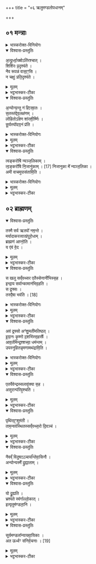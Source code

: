 +++
title = "०६ ऋतुमण्डलोपधानम्"

+++
## ०१ मन्त्राः
<details><summary>भास्करोक्त-विनियोगः</summary>

अथ ऋतुमण्डलानि त्रीण्युपदधाति - **अत्यूर्ध्वाक्ष इति ॥** 
आसामृचामियं संज्ञा । वक्ष्यति चानुवाकान्ते "इत्यृतुमण्डलानि" इति । सर्वाश्चानुष्टुभः । अत्रापि शिशिरधर्मा एवोच्यन्ते ।
</details>

<details open><summary>विश्वास-प्रस्तुतिः</summary>

अ॒त्यू॒र्ध्वा॒ख्षोऽति॑रश्चात् ।  
शिशि॑रः प्र॒दृश्य॑ते ।  
नैव रूपन्न॑ वासा॒ꣳ॒सि ।  
न चक्षुः॑ प्रति॒दृश्य॑ते ।  
</details>

<details><summary>मूलम्</summary>

अ॒त्यू॒र्ध्वा॒ख्षोऽति॑रश्चात् ।  
शिशि॑रः प्र॒दृश्य॑ते ।  
नैव रूपन्न॑ वासा॒ꣳ॒सि ।  
न चक्षुः॑ प्रति॒दृश्य॑ते ।  
</details>

<details><summary>भट्टभास्कर-टीका</summary>
अत्यूर्ध्वाक्षः शीतपीडया अत्यर्थमूर्ध्वे अक्षिणी यस्येति । षच् समासान्तः । अतिरश्चात् न कदाचिदपि तिरश्चीनमक्षि देहं वा कर्तुं शक्नोतीति । अतिरश्चीनेन देहेन अक्ष्णा वा उपलक्षितः शिशिरः प्रदृश्यते । तिर्यक्छब्दात्परस्याः तृतीयायाः छान्दसः तकारोपजनः । "सपां सुलुक्" इति वा आदादेशः । तत्कालभाविनां प्रजाधर्माणां शिशिरस्थानीयतयोपचारः । किञ्च - नैवास्मिन्काले रूपादीनि दृश्यन्ते शीतपीडया रूपादिशोभनवस्तु वा नाद्रियते लोक इत्यर्थः ॥१॥
</details>


<details open><summary>विश्वास-प्रस्तुतिः</summary>

अ॒न्योन्य॒न्तु न॑ हिꣵस्रा॒तः ।  
स॒तस्त॑द्देव॒लक्ष॑णम् ।  
लोहितोऽक्ष्णि शा॑रशी॒र्ष्णिः ।  
सू॒र्यस्यो॑दय॒नं प्र॑ति ।  

</details>

 

<details><summary>भास्करोक्त-विनियोगः</summary>

अथ द्वितीया - अन्योन्यमिति ॥ 
</details>

 
 

<details><summary>मूलम्</summary>

अ॒न्योन्य॒न्तु न॑ हिꣵस्रा॒तः ।  
स॒तस्त॑द्देव॒लक्ष॑णम् ।  
लोहितोऽक्ष्णि शा॑रशी॒र्ष्णिः ।  
सू॒र्यस्यो॑दय॒नं प्र॑ति ।  

</details>

<details><summary>भट्टभास्कर-टीका</summary>


तुशब्दो विशेषणार्थः न शब्द उपमार्थः । न केवलं रूपाद्यनादर एव, अपि तु अन्योन्यमिव हिंस्रातः हिंस्तः काललोकौ परस्परं बाधकाविव भवतः । हिंसेर्लेटि "लेटोडाटौ" इत्यडागमः । छान्दसः रेफोपजनः; "बहुलं छन्दसि" इति वा रुट् । यद्वा - यौ नित्यविरुद्धौ पदार्थौ तावप्यस्मिन्काले अन्योन्यं न हिंस्तः । शीतजन्मना आलस्यातिशयेन तूष्णीम् आसाते । एवं सतः अस्य शिशिरस्य तत् रूपं देवलक्षणं देवस्य सूर्यस्य ऋतूनां प्रवर्तयितुः लक्षणं चिह्नं तत्प्रेरणाविशेषस्य फलमिदमित्यर्थः । यद्वा - सन्नाम्नो गणस्य शैशिरस्य । व्यत्ययो वा सतामिति । केचिदाहुः वकारतकारयोर्लोपोपजनौ - स्वतस्तदेव लक्षणं शिशिरस्य रूपान्तरोत्पादकत्वमित्यर्थः । यथोक्तं - "अधिसंवत्सरं विद्यात् । तदेव लक्षणे" इति । स्वरस्य तु अव्याप्तिबहुलत्वात् न विशेषाध्यवसानहेतुत्वमिति न तत्प्रमाणीक्रियते । पक्षद्वयेऽपि तदित्यस्य निहतत्वात् । किञ्च - अस्मिन् शिशिरकाले सूर्यस्योदयनं प्रति सूर्यस्य उदयकाले प्राणिनां हिमक्लिन्नत्वात् तदानीं लोकोऽयम् अक्ष्णि लोहितः भवति । शैत्यजन्मा विकारविशेषो लौहित्यमक्ष्णि दृश्यते । शारशीर्ष्णिः शारश्शीर्ष्णीति व्यत्यस्तस्थानस्स(श्श) कारः । शारो वर्णविशेषः विषमरूपः यश्शांरिकासु दृश्यते तद्वर्णः शिरशि भवति, लोकस्य हिमकुण्ठितत्वात् । "शीर्षन् छन्दसि" इति शीर्षन्भावः । यद्वा - शारशिरसोऽस्य शिशिरर्तोरपत्यं लौकिको जनः शारशीर्ष्णिः । बाह्वादिषु शिरश्शब्दस्य पाठादिञ्, पूर्ववत् शीर्षन्भावः, "अल्लोपोऽनः" ॥२॥
</details>



<details open><summary>विश्वास-प्रस्तुतिः</summary>

त्वङ्करोषि॑ न्यञ्ज॒लिकाम् ।  
त्व॒ङ्करो॑षि नि॒जानु॑काम् ।  [17]
निजानुका मे᳚ न्यञ्ज॒लिका ।  
अमी वाचमुपास॑तामि॒ति । 
</details>

 
<details><summary>भास्करोक्त-विनियोगः</summary>

अथ तृतीया - त्वं करोषीति ॥ 
</details> 


<details><summary>मूलम्</summary>

त्वङ्करोषि॑ न्यञ्ज॒लिकाम् ।  
त्व॒ङ्करो॑षि नि॒जानु॑काम् ।  [17]
निजानुका मे᳚ न्यञ्ज॒लिका ।  
अमी वाचमुपास॑तामि॒ति । 
</details>

<details><summary>भट्टभास्कर-टीका</summary>


अथ तृतीया - त्वं करोषीति ॥ अत्र शिशिरस्य प्रत्यक्षवदामन्त्रणम् । हे शिशिर ! त्वं करोषि किम्? न्यञ्जलिकां न्यग्भूतः अवाचीनकरतलः अञ्जलिः क्रियते तस्यां क्रियायां यस्यां शीताभिभूता अग्निसमीपं गत्वा तादृशमञ्जलिं धारयन्तीति शीतापनयनक्रिया न्यञ्जलिका तां त्वं करोषि । तस्मिन्काले प्राणिनां तत्कारित्वात् शिशिरे तत्कारित्वमुपचर्यते । किञ्च - त्वं करोषि निजानुकां न्यग्भूते जानुनी यस्यां तां तापनक्रियां त्वं करोषीति शीताभिभूता हि जना जानुनी भूमौ निपात्य प्रत्यासन्नतरं देशम् अग्नेः कुर्वन्ति तापनार्थम् । एवमनयोः क्रिययोः शीतनिवारणार्थत्वात् अयं लोकः निजानुका मे अस्तु न्यञ्जलिका च मे अस्तु इत्येवंविधां वाचम् अमी प्राणिनः उपासतां भजन्ताम् । ताभ्यां क्रियाभ्यां शीतनिवृत्तिर्यथा भवति तथा त्वमनुगृहाण प्राणिनः अग्निवत् । एवं माध्यमिकः कश्चिद्ब्रवीति ॥३॥
</details>

## ०२ ब्राह्मणम्
<details open><summary>विश्वास-प्रस्तुतिः</summary>


तस्मै सर्व ऋतवो॑ नम॒न्ते ।  
मर्यादाकरत्वात्प्र॑पुरो॒धाम् ।  
ब्राह्मण॑ आप्नो॒ति ।  
य ए॑वं वे॒द । 
</details>

<details><summary>मूलम्</summary>


तस्मै सर्व ऋतवो॑ नम॒न्ते ।  
मर्यादाकरत्वात्प्र॑पुरो॒धाम् ।  
ब्राह्मण॑ आप्नो॒ति ।
य ए॑वं वे॒द ।   
</details>

<details><summary>भट्टभास्कर-टीका</summary>

अत उत्तरं ब्राह्मणम् - एवम् उक्तप्रकारम् ऋतुमण्डलानामेषां स्वरूपं यः वेद जानाति तस्मै सर्वे वसन्तादयोपि ऋतवो नमन्ते स्वयमेव प्रह्वीभवन्ति न शिशिर एव प्रह्वीभवति, तेन ऋतुनिमित्तानि सुखानि भवन्ति दुःखानि च न भवन्तीति । कर्मकर्तर्यात्मनेपदम् । "न दुहस्नुनमां यच्किणौ" इति यच्किणोः प्रतिषेधः । किञ्च - एवं वेदिता ब्राह्मणः पुरोधां पुरतो धानं सर्वलोकस्य प्राधान्यं च प्राप्नोति । उभयत्र हेतुः मर्यादाकरत्वादिति । मर्यादाकरत्वादेवंविदुषे ब्राह्मणाय सर्व ऋतवो नमन्ते पुरोधां च ततो हेतोः प्राप्नोतीति । मर्यैः मनुष्यैः आदीयन्त इति मर्यादाः । ऋतुनिमित्ता लोकस्य व्यवस्थाः तत्कर्तृत्वात् प्रकाशकत्वात् । अन्य आहुः - एवमिति सर्वस्यारुणकेतुकप्रकरणोक्तस्य प्रतिनिर्देशः । अयमर्थः - य एवं सर्वेष्वपि ऋतुषु उक्तप्रकारमारुणकेतुकस्य स्वरूपं वेद तस्मै सर्व ऋतवो नमन्ते, सर्वर्तुव्यवस्थाकरत्वात् पुरोधां च प्राप्नोतीति ॥४॥
</details>


  
<details open><summary>विश्वास-प्रस्तुतिः</summary>

स खलु सव्ँवथ्सर एतैस्सेनानी॑भिस्स॒ह ।  
इन्द्राय सर्वान्कामान॑भिव॒हति ।  
स द्र॒फ्सः ।  
तस्यै॒षा भव॑ति । [18]
</details>

<details><summary>भास्करोक्त-विनियोगः</summary>

कथं पुनरारुणकेतुकविदो मर्यादाकरत्वमित्याह - स खल्विति ॥ 
</details>
 
<details><summary>मूलम्</summary>

स खलु सव्ँवथ्सर एतैस्सेनानी॑भिस्स॒ह ।  
इन्द्राय सर्वान्कामान॑भिव॒हति ।  
स द्र॒फ्सः ।  
तस्यै॒षा भव॑ति । [18]
</details>

<details><summary>भट्टभास्कर-टीका</summary>

कथं पुनरारुणकेतुकविदो मर्यादाकरत्वमित्याह - स खल्विति ॥ यस्यायं वेदिता स खलु आरुणकेतुकः ऋतुभिः संवत्सरात्मना परिणतः सेनानीभिः सेनास्थानीयैः एतैः ऋतुभिः वस्वादिभिर्वा सह इन्द्राय सर्वान्कामान् इन्द्र ईश्वरः स्वामी यान्यान्कामान् वृष्ट्यादीन् कामयते तान् सर्वान् अस्मै अभिवहति आभिमुख्येन सम्पादयति । तस्मादेवं महानुभावस्य आरुणकेतुकस्य वेदिता मर्यादाकरो भवत्येवेति । तत्र तावदारुणकेतुकस्य वृष्टिहेतुत्वं दर्शयति - स द्रप्स इति । स ह्यारुणकेतुको द्रप्सः उदकं जगद्धेतुत्वात् अयं प्रधानं कारणम् अन्या देवताः प्रत्यङ्गानीति । द्रवणात् प्सानीयत्वाच्च द्रप्सः । प्सा भक्षणे, पृषोदरादिः तस्य एतस्यार्थस्य प्रतिपादिका एषा ऋग्भवति ॥५॥
</details>

<details open><summary>विश्वास-प्रस्तुतिः</summary>


अव॑ द्र॒फ्सो अꣳ॑शु॒मती॑मतिष्ठत् ।  
इ॒या॒नः कृ॒ष्णो द॒शभि॑स्स॒हस्रैः᳚ ।  
आव॒र्तमिन्द्र॒श्शच्या॒ धम॑न्तम् ।  
उपस्नुहितन्नृमणामथ॑द्रामि॒ति । 
</details>


<details><summary>भास्करोक्त-विनियोगः</summary>

अव द्रप्स इति ॥ त्रिष्टुबेषा ।
</details>

<details><summary>मूलम्</summary>


अव॑ द्र॒फ्सो अꣳ॑शु॒मती॑मतिष्ठत् ।  
इ॒या॒नः कृ॒ष्णो द॒शभि॑स्स॒हस्रैः᳚ ।  
आव॒र्तमिन्द्र॒श्शच्या॒ धम॑न्तम् ।  
उपस्नुहितन्नृमणामथ॑द्रामि॒ति । 
</details>

<details><summary>भट्टभास्कर-टीका</summary>

 एतां च द्रप्सवतीमुपदधाति । अंशुमती पृथिवी । अशनेन शं सुखं भवति येन अशनायायाश्शमो भवति सः अंशुः पर्जन्यः; तद्वर्षणं वा, तदधीनसिद्धित्वात् । तद्वती पृथिवी ताम् अवातिष्ठत् अतिक्रम्यातिष्ठत् । द्रप्स उदकम् । अवशब्दः अत्यर्थे । "ससाधनां क्रियाम् उपसर्ग आह" इति क्रमणमनेन विशेष्यते, अतिक्रम्येत्यर्थः । तेन तिष्ठतिना योगाभावात् "समवप्रविभ्यस्स्थः" इत्यात्मनेपदाभावः । तदतिक्रमे च सर्वमर्यादाविनाशः । अतिक्रमकारणमाह - इयानः ईयमानः तदीयैः दशभिस्सहस्रैः दशसहस्रसंख्यैः रश्मिभिः आदीयमानः । कर्मणि छान्दसस्य लिटः "लिटः कानज्वा" इति कानजादेशः । कृष्णः कर्षणशीलः हे आदित्य ! इन्द्रः ईश्वरः त्वरया वर्षस्य द्रावयिता वा त्वं शच्या कर्मणा तदनुरूपेण व्यापारेण सहितः आवर्तम् आवृत्यावृत्य । आभीक्ष्ण्ये णमुल् । धमन्तं गर्जनादिना शब्दयन्तम् । नृमणां नृभिः मनुष्यैः मननीयं सदा प्रार्थितम्, तेषां वा मनसा अर्थितम् अधद्रां वृष्टिरूपेण अधोद्रवणशीलाम् । छान्दसः सलोपः । उभयत्र छान्दसं दीर्घत्वम् । ईदृशं तं द्रप्सम् उपस्नुहि अस्मत्पार्श्वमुपेत्य स्रावय । "ष्णु प्रस्रवणे" आदादिकः ॥६॥
</details>




<details open><summary>विश्वास-प्रस्तुतिः</summary>

एतयैवेन्द्रस्सलावृ॑क्या स॒ह ।  
असुरान्प॑रिवृ॒श्चति ।
</details>

<details><summary>मूलम्</summary>

एतयैवेन्द्रस्सलावृ॑क्या स॒ह ।  
असुरान्प॑रिवृ॒श्चति ।
</details>


<details><summary>भट्टभास्कर-टीका</summary>

एतयेति ॥ एतया अंशुमत्या सलावृक्या सलस्य सलिलस्य आवृश्चनकारिण्या आदात्र्या वा । "कुक वृक आदाने" । ईदृश्या पृथिव्या सह एव इन्द्रः असुरान् असुस्थानीयस्य सलिलस्य दातॄन् मेघान् परिवृश्चति परितः सर्वतः वृष्ट्यर्थं भिनत्ति । उदकाधारत्वाभ्युपगमः साहित्यमस्या वृष्टौ; यथा - किञ्चित् पात्रमानीय गां दोग्धीति ॥७॥
</details>


<details open><summary>विश्वास-प्रस्तुतिः</summary>

पृथि॑व्य॒ꣳ॒शुम॑ती ।  
ताम॒न्वव॑स्थितस्सव्ँवथ्स॒रो दि॒वञ्च॑ । 
</details>

<details><summary>मूलम्</summary>

पृथि॑व्य॒ꣳ॒शुम॑ती ।  
ताम॒न्वव॑स्थितस्सव्ँवथ्स॒रो दि॒वञ्च॑ । 
</details>

<details><summary>भट्टभास्कर-टीका</summary>

उक्तं पूर्वस्यामृचि "अंशुमतीमतिष्ठत्" इति; का पुनरियम् अंशुमतीति जिज्ञासायां स्वयमेव ब्राह्मणं व्याचष्टे - पृथिव्यंशुमतीति ॥ उक्तं चांशुमतीत्वम् । ताम् अंशुमतीं पृथिवीं दिवं च अन्ववस्थितः । लक्षणे अनोः कर्मप्रवचनीयत्वम् । संवत्सरात्मा आरुणकेतुकोऽग्निः तदुभयाधीनात्मकत्वात् तयोरवस्थित इत्युच्यते । 
</details>


<details open><summary>विश्वास-प्रस्तुतिः</summary>

नैवव्ँ विदुषाऽऽचार्या᳚न्तेवा॒सिनौ ।  
अन्योन्यस्मै᳚ द्रुह्या॒ताम् । 
</details>

<details><summary>मूलम्</summary>

नैवव्ँ विदुषाऽऽचार्या᳚न्तेवा॒सिनौ ।  
अन्योन्यस्मै᳚ द्रुह्या॒ताम् । 
</details>

<details><summary>भट्टभास्कर-टीका</summary>

नैवमिति । एवंरूपमारुणकेतुकमग्निं विदुषा ब्राह्मणेन सह आचार्यान्तेवासिनौ न द्रुह्याताम् अन्योन्यस्मै अन्योन्यद्रोहमनेन न कुर्याताम् । आचार्यः अध्वर्युः आचरति आचिनोति अस्मात् धर्मानिति । तस्य अन्तेवसन् यजमानः अन्तेवासी । अन्योन्यग्रहणं द्रोग्धृत्वद्रोह्यत्वयोः निषेधार्थम् । "सर्वनाम्नो द्वे भवतः समासवच्च बहुलम् । यदा न समासवत् पूर्वपदस्य तदा प्रथमैकवचनम्" । "क्रुधद्रुह" इति संप्रदानत्वम् । अन्योन्यस्मै । 
</details>



<details open><summary>विश्वास-प्रस्तुतिः</summary>

यो द्रु॒ह्यति ।  
भ्रश्यते स्व॑र्गाल्लो॒कात् ।  
इत्यृतुम॑ण्डला॒नि ।  
</details>

<details><summary>मूलम्</summary>

यो द्रु॒ह्यति ।  
भ्रश्यते स्व॑र्गाल्लो॒कात् ।  
इत्यृतुम॑ण्डला॒नि ।  
</details>

<details><summary>भट्टभास्कर-टीका</summary>

अथ यो द्रुह्यति द्रोग्धा द्रोहयिता वा तस्य भवति स भ्रश्यते स्वर्गाल्लोकात् कर्मफलं न प्राप्नोति । इति एतानि ऋतुमण्डलानि ऋतुमण्डलनामधेयानि एता ऋचः आम्नाताः । सूर्यमण्डलानि सूर्यपरिवर्तनानि आख्यायिकाः आख्यातुं "तुमुण्ण्वुलौ" इति ण्वुल्, "अकेनोर्भविष्यदाधमर्ण्ययोः" इति षष्ठ्यभावः । अन्य आहुः - प्रकरणस्यायमुपसंहारः; इति एवमुक्तप्रकारेण आरुणकेतुकप्रकरणेन अनेन सर्वाण्यृतुमण्डलानि ऋतुपरिवर्तनानि उक्तानि । 
</details>


<details open><summary>विश्वास-प्रस्तुतिः</summary>

सूर्यमण्डला᳚न्याख्या॒यिकाः ।  
अत ऊर्ध्वꣳ स॑निर्व॒चनाः । [19]
</details>

<details><summary>मूलम्</summary>

सूर्यमण्डला᳚न्याख्या॒यिकाः ।  
अत ऊर्ध्वꣳ स॑निर्व॒चनाः । [19]
</details>


<details><summary>भट्टभास्कर-टीका</summary>

सूर्यस्य मण्डलानि परिवर्तनरूपाणि उक्तानि । आख्यायिकाश्च तत्र तत्रोक्ताः उक्तमर्थमाख्यातुं शीलं यासां ताः "शुक्रं ते अन्यत्" इत्याद्या ऋच उक्ताः । "संज्ञायामिति" ण्वुल् । अत ऊर्ध्वम् अतः परं सनिर्वचनाः निर्वचनं ब्राह्मणं तत्सहिताः आख्यायिकाः वक्ष्यन्ते । पूर्वत्र मन्त्रोक्तार्थप्रसिध्यर्थम् आख्यायिका दर्शिताः । अत ऊर्ध्वं तु ब्राह्मणोक्तार्थप्रसिध्यर्थं काश्चिदाख्यायिका वक्ष्यन्त इति ॥८॥
इत्यारण्यके प्रथमे षष्ठोनुवाकः ॥६॥  

</details>
